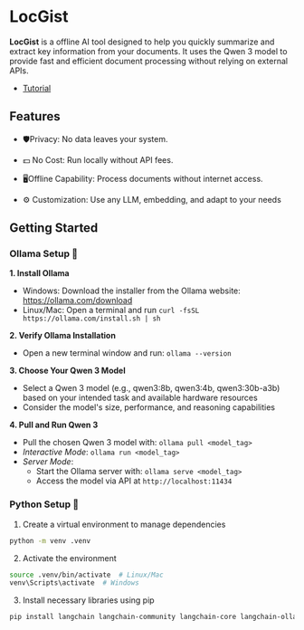 # LocGist 

**LocGist** is a offline AI tool designed to help you quickly summarize and extract key information from your documents. It uses the Qwen 3 model to provide fast and efficient document processing without relying on external APIs.

- [Tutorial](https://www.freecodecamp.org/news/build-a-local-ai/)

## Features

- 🛡️Privacy: No data leaves your system.

- 💵 No Cost: Run locally without API fees.

- 🖥️Offline Capability: Process documents without internet access.

- ⚙️ Customization: Use any LLM, embedding, and adapt to your needs

## Getting Started

### Ollama Setup 🦙

**1. Install Ollama**
- Windows: Download the installer from the Ollama website: https://ollama.com/download
- Linux/Mac: Open a terminal and run `curl -fsSL https://ollama.com/install.sh | sh`

**2. Verify Ollama Installation**
- Open a new terminal window and run: `ollama --version`

**3. Choose Your Qwen 3 Model**
- Select a Qwen 3 model (e.g., qwen3:8b, qwen3:4b, qwen3:30b-a3b) based on your intended task and available hardware resources
- Consider the model's size, performance, and reasoning capabilities

**4. Pull and Run Qwen 3**
- Pull the chosen Qwen 3 model with: `ollama pull <model_tag>`
- *Interactive Mode*: `ollama run <model_tag>`
- *Server Mode*:
  - Start the Ollama server with: `ollama serve <model_tag>`
  - Access the model via API at `http://localhost:11434`

### Python Setup 🐍

1. Create a virtual environment to manage dependencies
```bash
python -m venv .venv
```

2. Activate the environment
```bash
source .venv/bin/activate  # Linux/Mac
venv\Scripts\activate  # Windows
```

3. Install necessary libraries using pip
```bash
pip install langchain langchain-community langchain-core langchain-ollama chromadb pypdf ttkbootstrap
```

